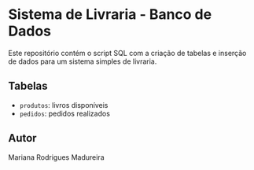 # Sistema de Livraria - Banco de Dados

Este repositório contém o script SQL com a criação de tabelas e inserção de dados para um sistema simples de livraria.

## Tabelas

- `produtos`: livros disponíveis
- `pedidos`: pedidos realizados

## Autor

Mariana Rodrigues Madureira

